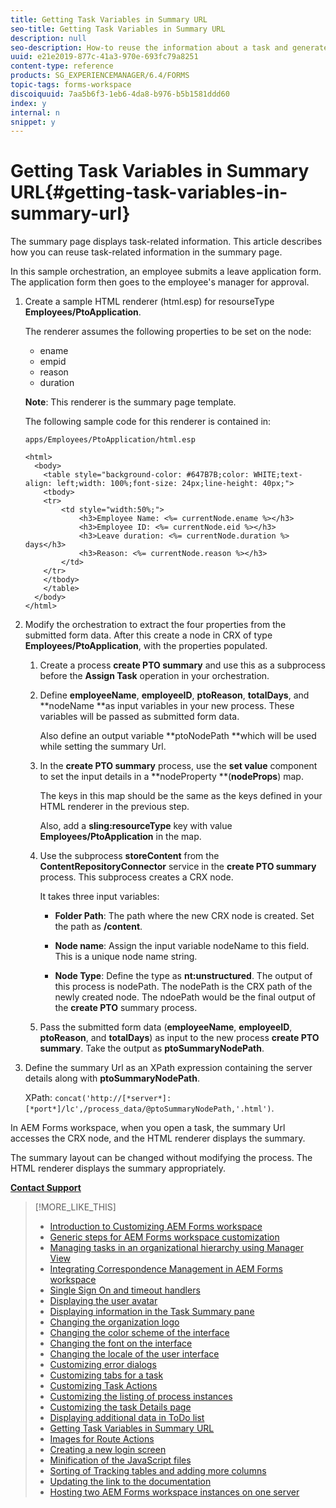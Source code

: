 ```yaml
---
title: Getting Task Variables in Summary URL
seo-title: Getting Task Variables in Summary URL
description: null
seo-description: How-to reuse the information about a task and generate a Summary URL to summarize or describe a task.
uuid: e21e2019-877c-41a3-970e-693fc79a8251
content-type: reference
products: SG_EXPERIENCEMANAGER/6.4/FORMS
topic-tags: forms-workspace
discoiquuid: 7aa5b6f3-1eb6-4da8-b976-b5b1581ddd60
index: y
internal: n
snippet: y
---
```


# Getting Task Variables in Summary URL{#getting-task-variables-in-summary-url}

The summary page displays task-related information. This article describes how you can reuse task-related information in the summary page.

In this sample orchestration, an employee submits a leave application form. The application form then goes to the employee's manager for approval.

1. Create a sample HTML renderer (html.esp) for resourseType **Employees/PtoApplication**.

   The renderer assumes the following properties to be set on the node:

    * ename
    * empid
    * reason
    * duration

   **Note**: This renderer is the summary page template.

   The following sample code for this renderer is contained in:

   `apps/Employees/PtoApplication/html.esp`

   ```
   <html>
     <body>
       <table style="background-color: #647B7B;color: WHITE;text-align: left;width: 100%;font-size: 24px;line-height: 40px;">
       <tbody>
       <tr>
           <td style="width:50%;">
               <h3>Employee Name: <%= currentNode.ename %></h3>
               <h3>Employee ID: <%= currentNode.eid %></h3>
               <h3>Leave duration: <%= currentNode.duration %> days</h3>
               <h3>Reason: <%= currentNode.reason %></h3>
           </td>
       </tr>
       </tbody>
       </table>
     </body>
   </html>
   ```

1. Modify the orchestration to extract the four properties from the submitted form data. After this create a node in CRX of type **Employees/PtoApplication**, with the properties populated.

    1. Create a process **create PTO summary** and use this as a subprocess before the **Assign Task** operation in your orchestration.
    1. Define **employeeName**, **employeeID**, **ptoReason**, **totalDays**, and **nodeName **as input variables in your new process. These variables will be passed as submitted form data.

       Also define an output variable **ptoNodePath **which will be used while setting the summary Url.
    
    1. In the **create PTO summary** process, use the **set value** component to set the input details in a **nodeProperty **(**nodeProps**) map.

       The keys in this map should be the same as the keys defined in your HTML renderer in the previous step.

       Also, add a **sling:resourceType** key with value **Employees/PtoApplication** in the map.
    
    1. Use the subprocess **storeContent** from the **ContentRepositoryConnector** service in the **create PTO summary** process. This subprocess creates a CRX node.

       It takes three input variables:

        * **Folder Path**: The path where the new CRX node is created. Set the path as **/content**.
        
        * **Node name**: Assign the input variable nodeName to this field. This is a unique node name string. 
        * **Node Type**: Define the type as **nt:unstructured**. The output of this process is nodePath. The nodePath is the CRX path of the newly created node. The ndoePath would be the final output of the **create PTO** summary process.

    1. Pass the submitted form data (**employeeName**, **employeeID**, **ptoReason**, and **totalDays**) as input to the new process **create PTO summary**. Take the output as **ptoSummaryNodePath**.

1. Define the summary Url as an XPath expression containing the server details along with **ptoSummaryNodePath**.

   XPath: `concat('http://[*server*]:[*port*]/lc',/process_data/@ptoSummaryNodePath,'.html')`.

In AEM Forms workspace, when you open a task, the summary Url accesses the CRX node, and the HTML renderer displays the summary.

The summary layout can be changed without modifying the process. The HTML renderer displays the summary appropriately.

[**Contact Support**](https://www.adobe.com/account/sign-in.supportportal.html)

>[!MORE_LIKE_THIS]
>
>* [Introduction to Customizing AEM Forms workspace](../../forms/using/introduction-customizing-html-workspace.md)
>* [Generic steps for AEM Forms workspace customization](../../forms/using/generic-steps-html-workspace-customization.md)
>* [Managing tasks in an organizational hierarchy using Manager View](../../forms/using/tasks-organizational-hierarchy-using-manager.md)
>* [Integrating Correspondence Management in AEM Forms workspace](../../forms/using/integrating-correspondence-management-html-workspace.md)
>* [Single Sign On and timeout handlers](../../forms/using/single-sign-timeout-handlers.md)
>* [Displaying the user avatar](../../forms/using/displaying-user-avatar.md)
>* [Displaying information in the Task Summary pane](../../forms/using/displaying-information-task-summary-pane.md)
>* [Changing the organization logo](../../forms/using/changing-organization-logo-branding.md)
>* [Changing the color scheme of the interface](../../forms/using/changing-color-scheme-interface.md)
>* [Changing the font on the interface](../../forms/using/changing-font-interface.md)
>* [Changing the locale of the user interface](../../forms/using/changing-locale-user-interface.md)
>* [Customizing error dialogs](../../forms/using/customizing-error-dialogs.md)
>* [Customizing tabs for a task](../../forms/using/customizing-tabs-task.md)
>* [Customizing Task Actions](../../forms/using/customizing-task-actions.md)
>* [Customizing the listing of process instances](../../forms/using/customizing-listing-process-instances.md)
>* [Customizing the task Details page](../../forms/using/customizing-task-details-page.md)
>* [Displaying additional data in ToDo list](../../forms/using/display-additional-data-in-todo-list.md)
>* [Getting Task Variables in Summary URL](../../forms/using/getting-task-variables-summary-url.md)
>* [Images for Route Actions](../../forms/using/images-route-actions.md)
>* [Creating a new login screen](../../forms/using/creating-new-login-screen.md)
>* [Minification of the JavaScript files](../../forms/using/minification-javascript-files.md)
>* [Sorting of Tracking tables and adding more columns](../../forms/using/sorting-tracking-tables-add-columns.md)
>* [Updating the link to the documentation](../../forms/using/updating-link-help-documentation.md)
>* [Hosting two AEM Forms workspace instances on one server](../../forms/using/two-html-workspace-instances-one.md)
